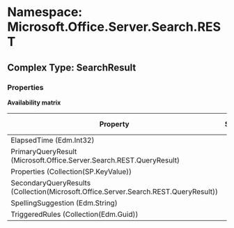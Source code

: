 # Namespace: Microsoft.Office.Server.Search.REST

## Complex Type: SearchResult

### Properties

**Availability matrix**

Property | SPO | SP 2019 | SP 2016 | SP 2013
----------|:---:|:-------:|:-------:|:-------:
ElapsedTime (Edm.Int32) | ✅ | ✅ | ✅ | ✅
PrimaryQueryResult (Microsoft.Office.Server.Search.REST.QueryResult) | ✅ | ✅ | ✅ | ✅
Properties (Collection(SP.KeyValue)) | ✅ | ✅ | ✅ | ✅
SecondaryQueryResults (Collection(Microsoft.Office.Server.Search.REST.QueryResult)) | ✅ | ✅ | ✅ | ✅
SpellingSuggestion (Edm.String) | ✅ | ✅ | ✅ | ✅
TriggeredRules (Collection(Edm.Guid)) | ✅ | ✅ | ✅ | ✅